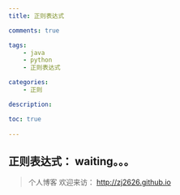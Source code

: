 ```yaml
---
title: 正则表达式

comments: true    

tags: 
    - java
    - python
    - 正则表达式

categories: 
    - 正则

description: 

toc: true
   
---
```


## 正则表达式： waiting。。。


> 个人博客 欢迎来访： http://zj2626.github.io